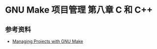 # GNU Make 项目管理 第八章 C 和 C++

[annotation]: <id> (e86babfe-28d2-41b7-b3b4-d68ec74d872f)
[annotation]: <status> (protect)
[annotation]: <create_time> (2021-04-18 19:21:01)
[annotation]: <category> (读书笔记)
[annotation]: <tags> (Make|Makefile|GNU)
[annotation]: <topic> (GNU Make项目管理)
[annotation]: <index> (8)
[annotation]: <comments> (true)
[annotation]: <url> (http://blog.ccyg.studio/article/e86babfe-28d2-41b7-b3b4-d68ec74d872f)

## 参考资料

- [Managing Projects with GNU Make](https://book.douban.com/subject/1850994/)